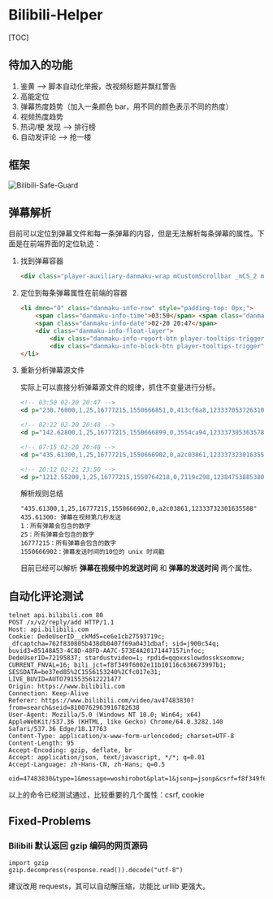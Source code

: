 # Bilibili-Helper

[TOC]

## 待加入的功能

1. 鉴黄 —> 脚本自动化举报，改视频标题并飘红警告
2. 高能定位
3. 弹幕热度趋势（加入一条颜色 bar，用不同的颜色表示不同的热度）
4. 视频热度趋势
5. 热词/梗 发现 ——> 排行榜
6. 自动发评论 ——> 抢一楼
## 框架

![Bilibili-Safe-Guard](http://assets.processon.com/chart_image/5c8e3493e4b09a16b9a55f92.png?_=1553490987714)

## 弹幕解析

目前可以定位到弹幕文件和每一条弹幕的内容，但是无法解析每条弹幕的属性。下面是在前端界面的定位轨迹：

1. 找到弹幕容器

   ```html
   <div class="player-auxiliary-danmaku-wrap mCustomScrollbar _mCS_2 mCS-autoHide" style="height: 376px;">
   ```

2. 定位到每条弹幕属性在前端的容器

   ```html
   <li dmno="0" class="danmaku-info-row" style="padding-top: 0px;">
       <span class="danmaku-info-time">03:50</span>	<span class="danmaku-info-danmaku" title="哈哈哈">哈哈哈</span>
       <span class="danmaku-info-date">02-20 20:47</span>
       <div class="danmaku-info-float-layer">
           <div class="danmaku-info-report-btn player-tooltips-trigger" data-tooltip="1" data-change-mode="2" data-text="举报该弹幕的发送者" data-position="top-right">举报</div>
           <div class="danmaku-info-block-btn player-tooltips-trigger" name="list_prevent" data-tooltip="1" data-change-mode="2" data-text="屏蔽该弹幕的发送者" data-position="top-right">屏蔽用户</div>	</div>
   </li>
   ```

3. 重新分析弹幕源文件

   实际上可以直接分析弹幕源文件的规律，抓住不变量进行分析。

   ```xml
   <!-- 03:50 02-20 20:47 -->
   <d p="230.76000,1,25,16777215,1550666851,0,413cf6a8,12333705372631044">哈哈哈</d>
   
   <!-- 02:22 02-20 20:48 -->
   <d p="142.62800,1,25,16777215,1550666899,0,3554ca94,12333730536357892">我就是鞍山人啊~~</d>
   
   <!-- 07:15 02-20 20:48 -->
   <d p="435.61300,1,25,16777215,1550666902,0,a2c03861,12333732301635588">这个电影B站就有正版 你说B站几个人看过</d>
   
   <!-- 20:12 02-21 23:50 -->
   <d p="1212.55200,1,25,16777215,1550764218,0,7119c298,12384753885380612">非常期待！！！</d>
   ```

   解析规则总结

   ```
   "435.61300,1,25,16777215,1550666902,0,a2c03861,12333732301635588"
   435.61300: 弹幕在视频第几秒发送
   1：所有弹幕会包含的数字
   25：所有弹幕会包含的数字
   16777215：所有弹幕会包含的数字
   1550666902：弹幕发送时间的10位的 unix 时间戳
   ```

   目前已经可以解析 **弹幕在视频中的发送时间** 和 **弹幕的发送时间** 两个属性。

## 自动化评论测试

```
telnet api.bilibili.com 80
POST /x/v2/reply/add HTTP/1.1
Host: api.bilibili.com
Cookie: DedeUserID__ckMd5=ce6e1cb27593719c; _dfcaptcha=762f830805b438db0407f69a0431dbaf; sid=j900c54q; buvid3=85148A53-4C8D-48FD-AA7C-573E4A20171447157infoc; DedeUserID=72195837; stardustvideo=1; rpdid=qqoxxslowdossksxomxw; CURRENT_FNVAL=16; bili_jct=f8f349f6002e11b10116c636673997b1; SESSDATA=be37ed85%2C1556153240%2Cfc017e31; LIVE_BUVID=AUTO7915535612221477
Origin: https://www.bilibili.com
Connection: Keep-Alive
Referer: https://www.bilibili.com/video/av47483830?from=search&seid=8100762963916782638
User-Agent: Mozilla/5.0 (Windows NT 10.0; Win64; x64) AppleWebKit/537.36 (KHTML, like Gecko) Chrome/64.0.3282.140 Safari/537.36 Edge/18.17763
Content-Type: application/x-www-form-urlencoded; charset=UTF-8
Content-Length: 95
Accept-Encoding: gzip, deflate, br
Accept: application/json, text/javascript, */*; q=0.01
Accept-Language: zh-Hans-CN, zh-Hans; q=0.5

oid=47483830&type=1&message=woshirobot&plat=1&jsonp=jsonp&csrf=f8f349f6002e11b10116c636673997b1

```

以上的命令已经测试通过，比较重要的几个属性：csrf, cookie

## Fixed-Problems

### Bilibili 默认返回 gzip 编码的网页源码

```
import gzip
gzip.decompress(response.read()).decode("utf-8")
```

建议改用 requests，其可以自动解压缩，功能比 urllib 更强大。

